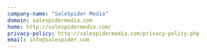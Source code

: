 ```yaml
---
company-name: "SaleSpider Media"
domain: salespidermedia.com
home: http://salespidermedia.com/
privacy-policy: http://salespidermedia.com/privacy-policy.php
email: info@salespider.com
---
```




